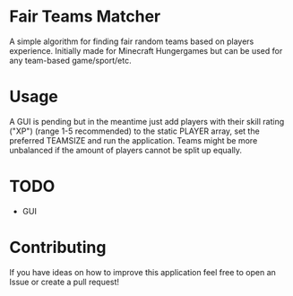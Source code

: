 # Fair Teams Matcher

A simple algorithm for finding fair random teams based on players experience. Initially made for Minecraft Hungergames but can be used for any team-based game/sport/etc.

# Usage

A GUI is pending but in the meantime just add players with their skill rating ("XP") (range 1-5 recommended) to the static PLAYER array, set the preferred TEAMSIZE and run the application.
Teams might be more unbalanced if the amount of players cannot be split up equally.

# TODO
- GUI

# Contributing

If you have ideas on how to improve this application feel free to open an Issue or create a pull request!

